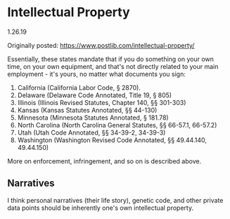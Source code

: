 # Intellectual Property

1.26.19

Originally posted: https://www.postlib.com/intellectual-property/

Essentially, these states mandate that if you do something on your own time, on your own equipment, and that's not directly related to your main employment - it's yours, no matter what documents you sign:

1. California  (California Labor Code, § 2870).
1. Delaware (Delaware Code Annotated, Title 19, § 805)
1. Illinois (Illinois Revised Statutes, Chapter 140, §§ 301-303)
1. Kansas (Kansas Statutes Annotated, §§ 44-130)
1. Minnesota (Minnesota Statutes Annotated, § 181.78)
1. North Carolina (North Carolina General Statutes, §§ 66-57.1, 66-57.2)
1. Utah (Utah Code Annotated, §§ 34-39-2, 34-39-3)
1. Washington (Washington Revised Code Annotated, §§ 49.44.140, 49.44.150)

More on enforcement, infringement, and so on is described above.

## Narratives

I think personal narratives (their life story), genetic code, and other private data points should be inherently one's own intellectual property.